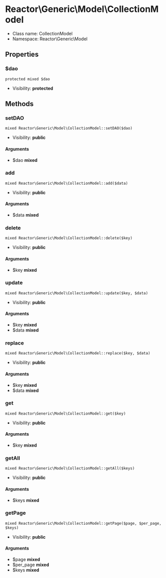 Reactor\Generic\Model\CollectionModel
===============






* Class name: CollectionModel
* Namespace: Reactor\Generic\Model





Properties
----------


### $dao

    protected mixed $dao





* Visibility: **protected**


Methods
-------


### setDAO

    mixed Reactor\Generic\Model\CollectionModel::setDAO($dao)





* Visibility: **public**


#### Arguments
* $dao **mixed**



### add

    mixed Reactor\Generic\Model\CollectionModel::add($data)





* Visibility: **public**


#### Arguments
* $data **mixed**



### delete

    mixed Reactor\Generic\Model\CollectionModel::delete($key)





* Visibility: **public**


#### Arguments
* $key **mixed**



### update

    mixed Reactor\Generic\Model\CollectionModel::update($key, $data)





* Visibility: **public**


#### Arguments
* $key **mixed**
* $data **mixed**



### replace

    mixed Reactor\Generic\Model\CollectionModel::replace($key, $data)





* Visibility: **public**


#### Arguments
* $key **mixed**
* $data **mixed**



### get

    mixed Reactor\Generic\Model\CollectionModel::get($key)





* Visibility: **public**


#### Arguments
* $key **mixed**



### getAll

    mixed Reactor\Generic\Model\CollectionModel::getAll($keys)





* Visibility: **public**


#### Arguments
* $keys **mixed**



### getPage

    mixed Reactor\Generic\Model\CollectionModel::getPage($page, $per_page, $keys)





* Visibility: **public**


#### Arguments
* $page **mixed**
* $per_page **mixed**
* $keys **mixed**



